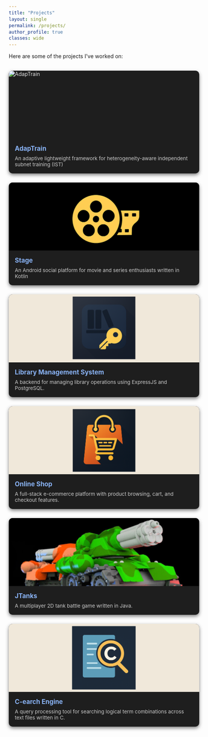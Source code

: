 ```yaml
---
title: "Projects"
layout: single
permalink: /projects/
author_profile: true
classes: wide
---
```


Here are some of the projects I've worked on:

<style>
  .project-grid {
    display: grid;
    grid-template-columns: repeat(auto-fit, minmax(320px, 1fr));
    gap: 24px;
    margin-top: 30px;
  }

  .project-card {
    display: flex;
    flex-direction: column;
    background-color: var(--card-bg, #1e1e1e);
    color: var(--card-text, #e0e0e0);
    border-radius: 10px;
    overflow: hidden;
    box-shadow: 0 4px 10px rgba(0,0,0,0.5);
    transition: transform 0.2s ease, box-shadow 0.2s ease;
  }

  .project-card:hover {
    transform: translateY(-4px);
    box-shadow: 0 8px 20px rgba(0,0,0,0.7);
  }

  .project-card img {
    width: 100%;
    height: 180px;
    object-fit: cover;
    /* background-color: #000; */
  }

  .project-card-content {
    padding: 16px;
    display: flex;
    flex-direction: column;
    gap: 8px;
  }

  .project-card h3 {
    margin: 0;
    font-size: 1.2em;
  }

  .project-card a {
    text-decoration: none;
    color: var(--card-link, #8ab4f8);
  }

  .project-card a:hover {
    color: var(--card-link-hover, #4f9df8);
  }

  .project-card p {
    font-size: 0.95em;
    margin: 0;
    color: var(--card-desc, #ccc);
  }
</style>

<div class="project-grid">

  <div class="project-card">
    <img src="https://github.com/pacslab/adapTrain/raw/main/docs/adaptrain-logo.webp" alt="AdapTrain">
    <div class="project-card-content">
      <h3><a href="https://github.com/mh-naderi/adaptive-ist">AdapTrain</a></h3>
      <p>An adaptive lightweight framework for heterogeneity-aware independent subnet training (IST)</p>
    </div>
  </div>

  <div class="project-card">
    <img src="/assets/images/projects/stage.png" alt="Stage">
    <div class="project-card-content">
      <h3><a href="https://github.com/mh-naderi/Stage">Stage</a></h3>
      <p>An Android social platform for movie and series enthusiasts written in Kotlin</p>
    </div>
  </div>

  <div class="project-card">
    <img src="/assets/images/projects/library.png" alt="Library Management System">
    <div class="project-card-content">
      <h3><a href="https://github.com/mh-naderi/LibraryManagementSystem">Library Management System</a></h3>
      <p>A backend for managing library operations using ExpressJS and PostgreSQL.</p>
    </div>
  </div>

  <div class="project-card">
    <img src="/assets/images/projects/shop.png" alt="Online Shop">
    <div class="project-card-content">
      <h3><a href="https://github.com/mh-naderi/online-shop">Online Shop</a></h3>
      <p>A full-stack e-commerce platform with product browsing, cart, and checkout features.</p>
    </div>
  </div>

  <div class="project-card">
    <img src="/assets/images/projects/jtanks.png" alt="JTanks">
    <div class="project-card-content">
      <h3><a href="https://github.com/mh-naderi/jtanks">JTanks</a></h3>
      <p>A multiplayer 2D tank battle game written in Java.</p>
    </div>
  </div>

  <div class="project-card">
    <img src="/assets/images/projects/search-engine.png" alt="Search Engine">
    <div class="project-card-content">
      <h3><a href="https://github.com/mh-naderi/search-engine-c">C-earch Engine</a></h3>
      <p>A query processing tool for searching logical term combinations across text files written in C.</p>
    </div>
  </div>
  <!-- Add more cards as needed -->

</div>